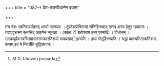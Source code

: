 +++
title = "087-१ देश-कालविधानेन द्रव्यम्"

+++


[^११६]:
     G takes this verse as part of Manu asigning it the number 87, while J (correctly, I think) takes it as Medhātithi's citation: see the commentary on pretya at the end. It is not found in my critical editon of the MDh. Thus from this point there is a discrepancy in the numbering in G and J. DK also seem to take the verse as Manu's and places the section (pretyeti ... until the end) BEFORE this verse.


तत्र देशः स्वनिवासदेशाद् अन्यो जानपदः । दूरदेशप्रोषितायां संनिहितत्वाद् दत्तम् अस्य हेतुर् उपघातः । यज्ञप्रवृत्तस्य केनचिद् अङ्गेन न्यूनता । (कालः ?) ग्रहोपराग इत्य् एवमादिः । विधानम् । उदकपूर्वकस्वस्तिवाचनसंस्कारतिशयो भावप्रसाद[^११७] इत्यादि । द्रव्यं गोभूहिरण्यादि । श्रद्धा प्राप्त्यभिलाषातिशयः, कथम् इदं मे निवर्तेति बुद्धिसंतानः । 


[^११७]:
     M G: bhāvaḥ prasāda